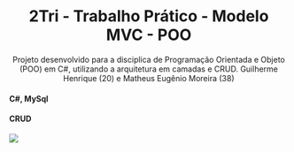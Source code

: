 <h1 align="center">2Tri - Trabalho Prático - Modelo MVC - POO</h1> 
<p align="center">Projeto desenvolvido para a disciplica de Programação Orientada e Objeto (POO) em C#, utilizando a arquitetura em camadas e CRUD. Guilherme Henrique (20) e Matheus Eugênio Moreira (38)</p>
<h4 align="left">C#, MySql</h4> 
<h4 align="left">CRUD</h4> 

<img src="https://www.assespro-mg.org.br/wp-content/uploads/2018/05/Cotemig-Associados.png">
